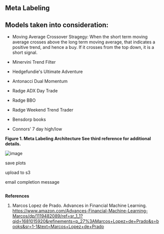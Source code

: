 ## Meta Labeling

**Models taken into consideration:**
------------------------------------

* Moving Average Crossover Stragegy: When the short term moving average crosses above the long term moving average, that indicates a positive trend, and hence a buy. If it crosses from the top down, it is a short signal.

* Minervini Trend Filter

* Hedgefundie's Ultimate Adventure

* Antonacci Dual Momentum

* Radge ADX Day Trade

* Radge BBO

* Radge Weekend Trend Trader

* Bensdorp books

* Connors' 7 day high/low

**Figure 1. Meta Labeling Architecture See third reference for additional details.**

![image](https://user-images.githubusercontent.com/13305262/230697422-bf530fdd-dacf-455a-a63c-d8fa573abede.png)


save plots

upload to s3

email completion message

```{python}

```

**References**

1. Marcos Lopez de Prado. Advances in Financial Machine Learning. https://www.amazon.com/Advances-Financial-Machine-Learning-Marcos/dp/1119482089/ref=sr_1_1?qid=1681015920&refinements=p_27%3AMarcos+Lopez+de+Prado&s=books&sr=1-1&text=Marcos+Lopez+de+Prado
